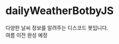 # dailyWeatherBotbyJS
다양한 날씨 정보를 알려주는 디스코드 봇입니다.
<br/>
여름 이전 완성 예정
<!-- 2023.03.02 desktop github check -->
<!-- 2023.03.02 Win NoteBook github check -->
